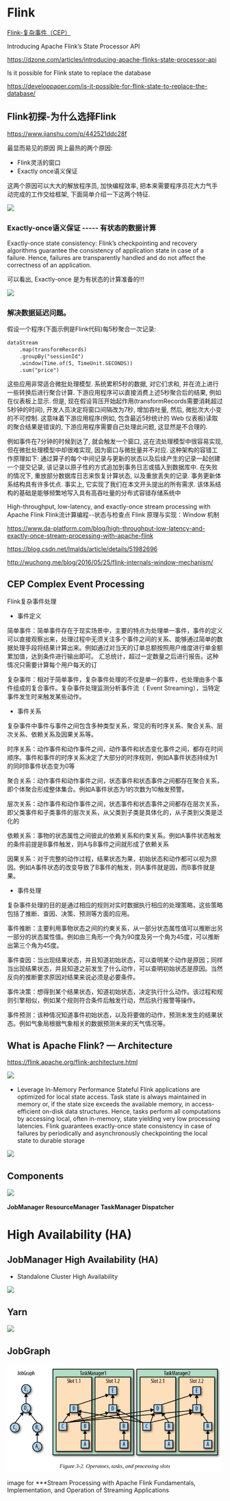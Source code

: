 
# Flink

[Flink-复杂事件（CEP）](CEP.md)

Introducing Apache Flink’s State Processor API

https://dzone.com/articles/introducing-apache-flinks-state-processor-api

Is it possible for Flink state to replace the database

https://developpaper.com/is-it-possible-for-flink-state-to-replace-the-database/


## Flink初探-为什么选择Flink

https://www.jianshu.com/p/442521ddc28f

最显而易见的原因
网上最热的两个原因:

- Flink灵活的窗口
- Exactly once语义保证

这两个原因可以大大的解放程序员, 加快编程效率, 把本来需要程序员花大力气手动完成的工作交给框架, 下面简单介绍一下这两个特征.

![](https://upload-images.jianshu.io/upload_images/1324594-2134a36e28355ef2.png)

### Exactly-once语义保证 ----- 有状态的数据计算

Exactly-once state consistency: Flink’s checkpointing and recovery algorithms guarantee the consistency of application state in case of a failure. Hence, failures are transparently handled and do not affect the correctness of an application.

可以看出, Exactly-once 是为有状态的计算准备的!!!

![](https://upload-images.jianshu.io/upload_images/1324594-e6a658a530ef4c0b.png)

### 解决数据延迟问题。

假设一个程序(下面示例是Flink代码)每5秒聚合一次记录:
```
dataStream
    .map(transformRecords)
    .groupBy("sessionId")
    .window(Time.of(5, TimeUnit.SECONDS))
    .sum("price")
```
这些应用非常适合微批处理模型. 系统累积5秒的数据, 对它们求和, 并在流上进行一些转换后进行聚合计算. 下游应用程序可以直接消费上述5秒聚合后的结果, 例如在仪表板上显示. 但是, 现在假设背压开始起作用(transformRecords需要消耗超过5秒钟的时间), 开发人员决定将窗口间隔改为7秒, 增加吞吐量, 然后, 微批次大小变的不可控制. 这意味着下游应用程序(例如, 包含最近5秒统计的 Web 仪表板)读取的聚合结果是错误的, 下游应用程序需要自己处理此问题, 这显然是不合理的.


例如事件在7分钟的时候到达了, 就会触发一个窗口, 这在流处理模型中很容易实现, 但在微批处理模型中却很难实现, 因为窗口与微批量并不对应.
这种架构的容错工作原理如下: 通过算子的每个中间记录与更新的状态以及后续产生的记录一起创建一个提交记录, 该记录以原子性的方式追加到事务日志或插入到数据库中. 在失败的情况下, 重放部分数据库日志来恢复计算状态, 以及重放丢失的记录.
事务更新体系结构具有许多优点. 事实上, 它实现了我们在本文开头提出的所有需求. 该体系结构的基础是能够频繁地写入具有高吞吐量的分布式容错存储系统中

High-throughput, low-latency, and exactly-once stream processing with Apache Flink
Flink流计算编程--状态与检查点
Flink 原理与实现：Window 机制


https://www.da-platform.com/blog/high-throughput-low-latency-and-exactly-once-stream-processing-with-apache-flink

https://blog.csdn.net/lmalds/article/details/51982696

http://wuchong.me/blog/2016/05/25/flink-internals-window-mechanism/

## CEP Complex Event Processing

Flink复杂事件处理


- 事件定义



简单事件：简单事件存在于现实场景中，主要的特点为处理单一事件，事件的定义可以直接观察出来，处理过程中无须关注多个事件之间的关系、能够通过简单的数据处理手段将结果计算出来。例如通过对当天的订单总额按照用户维度进行单金额累加值，达到条件进行输出即可。 汇总统计，超过一定数量之后进行报告。这种情况只需要计算每个用户每天的订

复杂事件：相对于简单事件，复杂事件处理的不仅是单一的事件，也处理由多个事件组成的复合事件。复杂事件处理监测分析事件流（ Event Streaming），当特定事件发生时来触发某些动作。

- 事件关系


复杂事件中事件与事件之间包含多种类型关系，常见的有时序关系、聚合关系、层次关系、依赖关系及因果关系等。

时序关系：动作事件和动作事件之间，动作事件和状态变化事件之间，都存在时间顺序。事件和事件的时序关系决定了大部分的时序规则，例如A事件状态持续为1的同时B事件状态变为0等

聚合关系：动作事件和动作事件之间，状态事件和状态事件之间都存在聚合关系，即个体聚合形成整体集合。例如A事件状态为1的次数为10触发预警。

层次关系：动作事件和动作事件之间，状态事件和状态事件之间都存在层次关系，即父类事件和子类事件的层次关系，从父类到子类是具体化的，从子类到父类是泛化的

依赖关系：事物的状态属性之间彼此的依赖关系和约束关系。例如A事件状态触发的条件前提是B事件触发，则A与B事件之间就形成了依赖关系

因果关系：对于完整的动作过程，结果状态为果，初始状态和动作都可以视为原因。例如A事件状态的改变导致了B事件的触发，则A事件就是因，而B事件就是果。

- 事件处理


复杂事件处理的目的是通过相应的规则对实时数据执行相应的处理策略，这些策略包括了推断、查因、决策、预测等方面的应用。

事件推断：主要利用事物状态之间的约東关系，从一部分状态属性值可以推断出另一部分的状态属性值。例如由三角形一个角为90度及另一个角为45度，可以推断出第三个角为45度。

事件查因：当出现结果状态，并且知道初始状态，可以查明某个动作是原因；同样当出现结果状态，并且知道之前发生了什么动作，可以查明初始状态是原因。当然反向的推断要求原因对结果来说必须是必要条件。

事件决策：想得到某个结果状态，知道初始状态，决定执行什么动作。该过程和规则引擎相似，例如某个规则符合条件后触发行动，然后执行报警等操作。

事件预测：该种情况知道事件初始状态，以及将要做的动作，预测未发生的结果状态。例如气象局根据气象相关的数据预测未来的天气情况等。


## What is Apache Flink? — Architecture

https://flink.apache.org/flink-architecture.html

![](https://flink.apache.org/img/bounded-unbounded.png)

- Leverage In-Memory Performance
Stateful Flink applications are optimized for local state access. Task state is always maintained in memory or, if the state size exceeds the available memory, in access-efficient on-disk data structures. Hence, tasks perform all computations by accessing local, often in-memory, state yielding very low processing latencies. Flink guarantees exactly-once state consistency in case of failures by periodically and asynchronously checkpointing the local state to durable storage


![](https://flink.apache.org/img/local-state.png)



## Components 

![](https://ci.apache.org/projects/flink/flink-docs-release-1.10/fig/processes.svg)



 **JobManager ResourceManager TaskManager Dispatcher**
 
 
 
# High Availability (HA)

## JobManager High Availability (HA)

- Standalone Cluster High Availability

![](https://ci.apache.org/projects/flink/flink-docs-release-1.10/fig/jobmanager_ha_overview.png)

## Yarn 

![](https://ci.apache.org/projects/flink/flink-docs-release-1.10/fig/FlinkOnYarn.svg)

## JobGraph

![](JobGraph.png)

image for ***Stream Processing with Apache Flink Fundamentals, Implementation, and Operation of Streaming Applications


